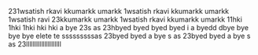 231wsatish rkavi kkumarkk umarkk 1wsatish rkavi kkumarkk umarkk 1wsatish ravi
23kkumarkk umarkk 1wsatish rkavi kkumarkk umarkk 11hki 1hki 1hki hki hki a bye
23s as 
23hbyed byed byed byed i a byedd dbye  bye  bye  bye  elete  te  sssssssssas 
23byed byed a bye s as 
23byed byed a bye s as 
23lllllllllllllllllllll

